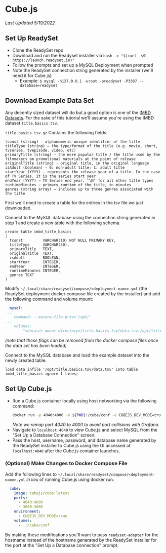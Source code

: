 # Cube.js

_Last Updated 5/19/2022_

## Set Up ReadySet

* Clone the ReadySet repo
* Download and run the Readyset installer via `bash -c "$(curl -sSL https://launch.readyset.io)"`
* Follow the prompts and set up a MySQL Deployment when prompted
* Note the ReadySet connection string generated by the installer (we'll need it for Cube.js)
  * Example: `$ mysql -h127.0.0.1 -uroot -preadyset -P3307 --database=readyset`

## Download Example Data Set

Any decently sized dataset will do but a good option is one of the [IMBD Datasets](https://www.imdb.com/interfaces/).
For the sake of this tutorial we'll assume you're using the IMBD dataset `title.basics.tsv`.

`title.basics.tsv.gz` Contains the following fields:

    tconst (string) - alphanumeric unique identifier of the title
    titleType (string) – the type/format of the title (e.g. movie, short, tvseries, tvepisode, video, etc)
    primaryTitle (string) – the more popular title / the title used by the filmmakers on promotional materials at the point of release
    originalTitle (string) - original title, in the original language
    isAdult (boolean) - 0: non-adult title; 1: adult title
    startYear (YYYY) – represents the release year of a title. In the case of TV Series, it is the series start year
    endYear (YYYY) – TV Series end year. ‘\N’ for all other title types
    runtimeMinutes – primary runtime of the title, in minutes
    genres (string array) – includes up to three genres associated with the title

First we'll need to create a table for the entries in the tsv file we just downloaded.

Connect to the MySQL database using the connection string generated in step 1 and create a new table with the
following schema.

```mysql
create table imbd_title_basics
(
  tconst         VARCHAR(10) NOT NULL PRIMARY KEY,
  titleType      VARCHAR(50),
  primaryTitle   TEXT,
  originalTitle  TEXT,
  isAdult        BOOLEAN,
  startYear      INTEGER,
  endYear        INTEGER,
  runtimeMinutes INTEGER,
  genres TEXT
)
```

Modify `~/.local/share/readyset/compose/<deployment-name>.yml`  (the ReadySet deployment docker compose file created by
the installer) and add the following command and volume mount:

```yaml
  mysql:
...
    command: --secure-file-priv='/opt/'
...
    volumes:
      - "<dataset-mount-directory>/title.basics.tsv/data.tsv:/opt/title.basics.tsv/data.tsv"
```

_(note that these flags can be removed from the docker compose files once the data set has been loaded)_

Connect to the MySQL database and load the example dataset into the newly created table.

```mysql
load data infile '/opt/title.basics.tsv/data.tsv' into table imbd_title_basics ignore 1 lines;
```

## Set Up Cube.js

* Run a Cube.js container locally using host networking via the following command:
  ```bash
  docker run -p 4040:4000 -v ${PWD}:/cube/conf -e CUBEJS_DEV_MODE=true  --net=host cubejs/cube
  ```
  _Note we remap port 4040 to 4000 to avoid port collisions with Grafana._
* Navigate to `localhost:4040` to view Cube.js and select MySQL from the "Set Up a Database Connection" screen.
* Pass the host, username, password, and database name generated by the ReadySet installer to Cube.js using the UI
accessed at `localhost:4040` after the Cube.js container launches.

### (Optional) Make Changes to Docker Compose File

Add the following lines to `~/.local/share/readyset/compose/<deployment-name>.yml` _in lieu_ of running Cube.js using 
docker run.

```yaml
  cube:
    image: cubejs/cube:latest
    ports:
      - 4040:4000
      - 3000:3000
    environment:
      - CUBEJS_DEV_MODE=true
    volumes:
      - .:/cube/conf
```

By making these modifications you'll want to pass `readyset-adapter` for the hostname instead of the hostname generated
by the ReadySet installer for the port at the "Set Up a Database connection" prompt.
